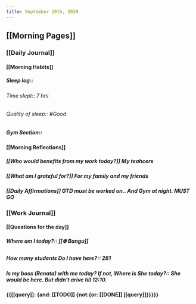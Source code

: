 ```yaml
---
title: September 28th, 2020
---
```


## [[Morning Pages]]
### [[Daily Journal]]
#### [[Morning Habits]]
##### Sleep log:: 
###### Time slept:: 7 hrs

###### Quality of sleep:: #Good

##### Gym Section:: 

#### [[Morning Reflections]]
##### [[Who would benefits from my work today?]] My teahcers

##### [[What am I grateful for?]] For my family and my friends

##### [[Daily Affirmations]] GTD must be worked on.. And Gym at night. MUST GO

### [[Work Journal]]
#### [[Questions for the day]]
##### Where am I today?:: [[⛔ Bangu]]

##### How many students Do I have here?:: 281

##### Is my boss (Renata) with me today? If not, Where is She today?:: She would be here. But didn't arive till **12:10**.

#### {{[[query]]: {and: [[TODO]] {not:{or: [[DONE]] [[query]]}}}}} 

#### 
